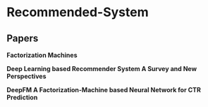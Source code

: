 # Recommended-System #

## Papers ##

**Factorization Machines** 

**Deep Learning based Recommender System A Survey and New Perspectives** 

**DeepFM A Factorization-Machine based Neural Network for CTR Prediction** 
